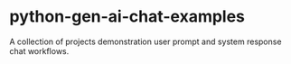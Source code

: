 # python-gen-ai-chat-examples
A collection of projects demonstration user prompt and system response chat workflows.
